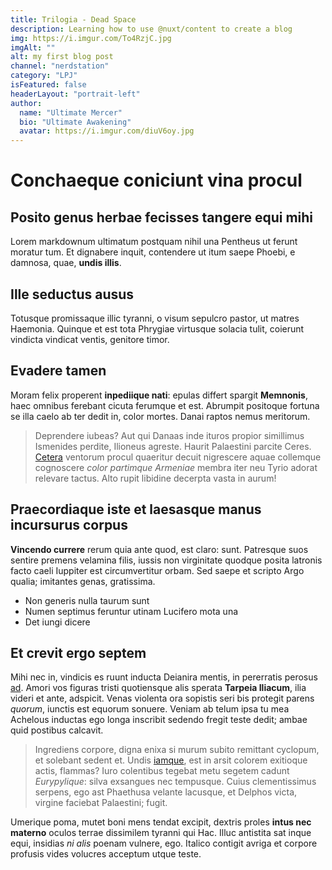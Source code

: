```yaml
---
title: Trilogia - Dead Space
description: Learning how to use @nuxt/content to create a blog
img: https://i.imgur.com/To4RzjC.jpg
imgAlt: ""
alt: my first blog post
channel: "nerdstation"
category: "LPJ"
isFeatured: false
headerLayout: "portrait-left"
author:
  name: "Ultimate Mercer"
  bio: "Ultimate Awakening"
  avatar: https://i.imgur.com/diuV6oy.jpg
---
```


# Conchaeque coniciunt vina procul

## Posito genus herbae fecisses tangere equi mihi

Lorem markdownum ultimatum postquam nihil una Pentheus ut ferunt moratur tum. Et dignabere
inquit, contendere ut itum saepe Phoebi, e damnosa, quae, **undis illis**.

## Ille seductus ausus

Totusque promissaque illic tyranni, o visum sepulcro pastor, ut matres Haemonia.
Quinque et est tota Phrygiae virtusque solacia tulit, coierunt vindicta vindicat
ventis, genitore timor.

## Evadere tamen

Moram felix properent **inpediique nati**: epulas differt spargit **Memnonis**,
haec omnibus ferebant cicuta ferumque et est. Abrumpit positoque fortuna se illa
caelo ab ter dedit in, color mortes. Danai raptos nemus meritorum.

> Deprendere iubeas? Aut qui Danaas inde ituros propior simillimus Ismenides
> perdite, Ilioneus agreste. Haurit Palaestini parcite Ceres.
> [Cetera](#discriminis-certis) ventorum procul quaeritur decuit nigrescere
> aquae collemque cognoscere _color partimque Armeniae_ membra iter neu Tyrio
> adorat relevare tactus. Alto rupit libidine decerpta vasta in aurum!

## Praecordiaque iste et laesasque manus incursurus corpus

**Vincendo currere** rerum quia ante quod, est claro: sunt. Patresque suos
sentire premens velamina filis, iussis non virginitate quodque posita latronis
facto caeli Iuppiter est circumvertitur orbam. Sed saepe et scripto Argo qualia;
imitantes genas, gratissima.

- Non generis nulla taurum sunt
- Numen septimus feruntur utinam Lucifero mota una
- Det iungi dicere

## Et crevit ergo septem

Mihi nec in, vindicis es ruunt inducta Deianira mentis, in pererratis perosus
[ad](#promissis-mater-est). Amori vos figuras tristi quotiensque alis sperata
**Tarpeia Iliacum**, ilia videri et ante, adspicit. Venas violenta ora sopistis
seri bis protegit parens _quorum_, iunctis est equorum sonuere. Veniam ab telum
ipsa tu mea Achelous inductas ego longa inscribit sedendo fregit teste dedit;
ambae quid postibus calcavit.

> Ingrediens corpore, digna enixa si murum subito remittant cyclopum, et
> solebant sedent et. Undis [iamque](#pars), est in arsit colorem exitioque
> actis, flammas? Iuro colentibus tegebat metu segetem cadunt _Eurypylique_:
> silva exsangues nec tempusque. Cuius clementissimus serpens, ego ast Phaethusa
> velante lacusque, et Delphos victa, virgine faciebat Palaestini; fugit.

Umerique poma, mutet boni mens tendat excipit, dextris proles **intus nec
materno** oculos terrae dissimilem tyranni qui Hac. Illuc antistita sat inque
equi, insidias _ni alis_ poenam vulnere, ego. Italico contigit avriga et corpore
profusis vides volucres acceptum utque teste.
